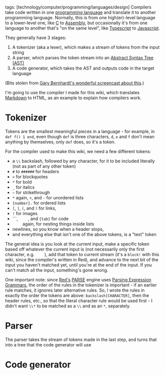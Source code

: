 tags: [technology/computer/programming/languages/design]
Compilers take code written in one [programming language](programming_language.html) and translate it to another programming language.  Normally, this is from one high(er)-level language to a lower-level one, like [C](c.html) to [Assembly](assembly.html), but occasionally it's from one language to another that's "on the same level", like [Typescript](typescript.html) to [Javascript](javascript.html).  

They generally have 3 stages:
1. A tokenizer (aka a lexer), which makes a stream of tokens from the input string
2. A parser, which parses the token stream into an [Abstract Syntax Tree (AST)](abstract_syntax_tree.html)
3. A code generator, which takes the AST and outputs code in the target language

(Bits stolen from [Gary Bernhardt's wonderful screencast about this](https://www.destroyallsoftware.com/screencasts/catalog/a-compiler-from-scratch).)

I'm going to use the compiler I made for this wiki, which translates [Markdown](https://daringfireball.net/projects/markdown/basics) to HTML, as an example to explain how compilers work.

# Tokenizer

Tokens are the smallest meaningful pieces in a language - for example, in `def f() 1 end`, even though `def` is three characters, `d`, `e` and `f` don't mean anything by themselves, only `def` does, so it's a token.

For the compiler used to make this wiki, we need a few different tokens:
* a `\\` backslash, followed by any character, for it to be included literally (not as part of any other token)
* `#` to `######` for headers
* `>` for blockquotes
* `*` for bold
* `_` for italics
* `~` for strikethrough
* `*` again, `+`, and `-` for unordered lists
* `{number}.` for ordered lists
* `[`, `]`, `(`, and `)` for links,
* `!` for images
* ```, `    `, and `{tab}` for code
* `    ` again, for nesting things inside lists
* newlines, so you know when a header stops,
* and everything else that isn't one of the above tokens, is a "text" token

The general idea is you look at the current input, make a specific token based off whatever the current input is (not necessarily only the first character, e.g. `    `), add that token to current stream (it's a `block!` with this wiki, since the compiler's written in Red), and advance to the next bit of the input you haven't matched yet, until you're at the end of the input. If you can't match all the input, something's gone wrong.

One important note: since [Red's](https://www.red-lang.org/) [PARSE](https://www.red-lang.org/2013/11/041-introducing-parse.html) engine uses [Parsing Expression Grammars](https://en.wikipedia.org/wiki/Parsing_expression_grammar), the order of the rules in the tokenizer is important - if an earlier rule matches, it ignores later alternative rules. So, I wrote the rules in exactly the order the tokens are above: `backslash[CHARACTER]`, then the header rules, etc., so that the literal character rule would be used first - I didn't want `\\*` to be matched as a `\\` and as an `*`, separately.

# Parser

The parser takes the stream of tokens made in the last step, and turns that into a tree that the code generator will use

# Code generator
